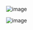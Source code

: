  
![image](https://github.com/user-attachments/assets/b4970f3d-2f12-41ed-bb50-c69d5ab203ee)

![image](https://github.com/user-attachments/assets/194ce740-9fc7-48a7-ade0-8fe68ddbc994)
